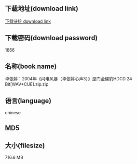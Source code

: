 ## 下载地址(download link)
[下载链接 download link](https://voluble-croquembouche-d321dc.netlify.app/?s=%E5%8D%93%E4%BE%9D%E5%A9%B7%EF%BC%9A2004%E5%B9%B4%E3%80%8A%E9%97%AA%E7%94%B5%E9%A3%8E%E6%9A%B4%EF%BC%88%E5%8D%93%E4%BE%9D%E5%A9%B7%E5%BF%83%E5%A3%B03%EF%BC%89%E3%80%8B%E5%8E%A6%E9%97%A8%E9%87%91%E7%A2%9F%E8%B1%B9HDCD+24+Bit%5BWAV%2BCUE%5D.zip)

## 下载密码(download password)
1866

## 名称(book name)
卓依婷：2004年《闪电风暴（卓依婷心声3）》厦门金碟豹HDCD 24 Bit[WAV+CUE].zip.zip

## 语言(language)
chinese

## MD5


## 大小(filesize)
716.6 MB
